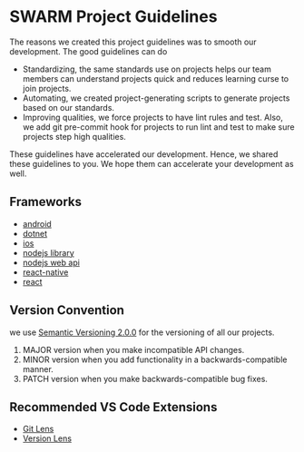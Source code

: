# SWARM Project Guidelines
The reasons we created this project guidelines was to smooth our development. The good guidelines can do
- Standardizing, the same standards use on projects helps our team members can understand projects quick and reduces learning curse to join projects. 
- Automating, we created project-generating scripts to generate projects based on our standards.
- Improving qualities, we force projects to have lint rules and test. Also, we add git pre-commit hook for projects to run lint and test to make sure projects step high qualities.

These guidelines have accelerated our development. Hence, we shared these guidelines to you. We hope them can accelerate your development as well.

## Frameworks
- [android](android)
- [dotnet](dotnet)
- [ios](ios)
- [nodejs library](nodejs-library)
- [nodejs web api](nodejs-web-api)
- [react-native](react-native)
- [react](react)

## Version Convention
we use [Semantic Versioning 2.0.0](https://semver.org/) for the versioning of all our projects.

1. MAJOR version when you make incompatible API changes.
2. MINOR version when you add functionality in a backwards-compatible manner.
3. PATCH version when you make backwards-compatible bug fixes.

## Recommended VS Code Extensions
- [Git Lens](https://marketplace.visualstudio.com/items?itemName=eamodio.gitlens)
- [Version Lens](https://marketplace.visualstudio.com/items?itemName=pflannery.vscode-versionlens)